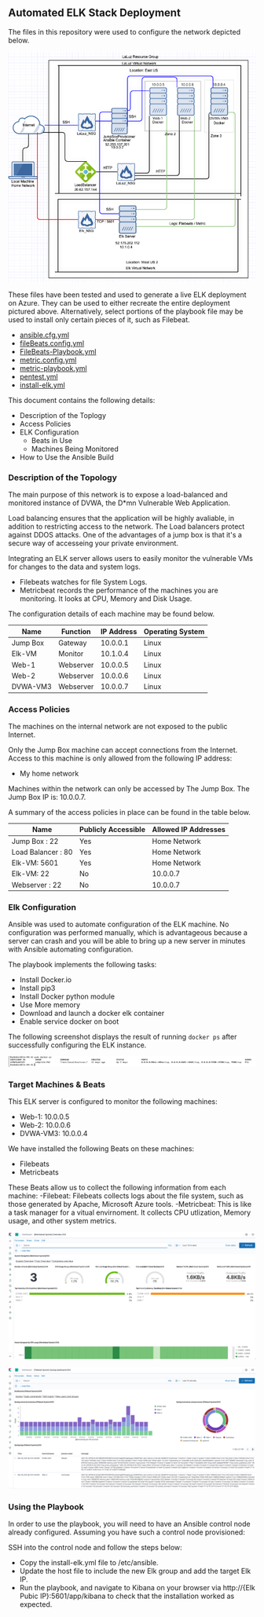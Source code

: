 ## Automated ELK Stack Deployment

The files in this repository were used to configure the network depicted below.

![Topology](https://github.com/wlaluz/Project-1/blob/main/Images/Project1-Topology.png)

These files have been tested and used to generate a live ELK deployment on Azure. They can be used to either recreate the entire deployment pictured above. Alternatively, select portions of the playbook file may be used to install only certain pieces of it, such as Filebeat.

- [ansible.cfg.yml](https://github.com/wlaluz/Project-1/blob/main/Ansible/ansible.cfg)
- [fileBeats.config.yml](https://github.com/wlaluz/Project-1/blob/main/Ansible/filebeat-config.yml)
- [FileBeats-Playbook.yml](https://github.com/wlaluz/Project-1/blob/main/Ansible/filebeat-config.yml)
- [metric.config.yml](https://github.com/wlaluz/Project-1/blob/main/Ansible/metricbeat-config.yml)
- [metric-playbook.yml](https://github.com/wlaluz/Project-1/blob/main/Ansible/metricbeat-playbook.yml)
- [pentest.yml](https://github.com/wlaluz/Project-1/blob/main/Ansible/Pentest.yml)
- [install-elk.yml](https://github.com/wlaluz/Project-1/blob/main/Ansible/install-elk.yml)


This document contains the following details:
- Description of the Toplogy
- Access Policies
- ELK Configuration
  - Beats in Use
  - Machines Being Monitored
- How to Use the Ansible Build


### Description of the Topology

The main purpose of this network is to expose a load-balanced and monitored instance of DVWA, the D*mn Vulnerable Web Application.

Load balancing ensures that the application will be highly avaliable, in addition to restricting access to the network.
The Load balancers protect against DDOS attacks. One of the advantages of a jump box is that it's a secure way of accesseing your private environment. 

Integrating an ELK server allows users to easily monitor the vulnerable VMs for changes to the data and system logs.
- Filebeats watches for file System Logs. 
- Metricbeat records the performance of the machines you are monitoring. It looks at CPU, Memory and Disk Usage. 

The configuration details of each machine may be found below.


| Name     | Function  | IP Address | Operating System |
|----------|-----------|------------|------------------|
| Jump Box | Gateway   | 10.0.0.1   | Linux            |
| Elk-VM   | Monitor   | 10.1.0.4   | Linux            |
| Web-1    | Webserver | 10.0.0.5   | Linux            |
| Web-2    | Webserver | 10.0.0.6   | Linux            |
| DVWA-VM3 | Webserver | 10.0.0.7   | Linux            |

### Access Policies

The machines on the internal network are not exposed to the public Internet. 

Only the Jump Box machine can accept connections from the Internet. Access to this machine is only allowed from the following IP address:
- My home network

Machines within the network can only be accessed by The Jump Box.
The Jump Box IP is: 10.0.0.7. 

A summary of the access policies in place can be found in the table below.

| Name               | Publicly Accessible | Allowed IP Addresses |
|--------------------|---------------------|----------------------|
| Jump Box : 22      | Yes                 | Home Network         |
| Load Balancer : 80 | Yes                 | Home Network         |
| Elk-VM: 5601       | Yes                 | Home Network         |
| Elk-VM: 22         | No                  | 10.0.0.7             |
| Webserver : 22     | No                  | 10.0.0.7             |
### Elk Configuration


Ansible was used to automate configuration of the ELK machine. No configuration was performed manually, which is advantageous because a server can crash and you will be able to bring up a new server in minutes with Ansible automating configuration. 

The playbook implements the following tasks:
- Install Docker.io
- Install pip3
- Install Docker python module
- Use More memory
- Download and launch a docker elk container
- Enable service docker on boot  

The following screenshot displays the result of running `docker ps` after successfully configuring the ELK instance.

![docker ps](https://github.com/wlaluz/Project-1/blob/main/Images/Docker%20PS.png)

### Target Machines & Beats
This ELK server is configured to monitor the following machines:
- Web-1: 10.0.0.5
- Web-2: 10.0.0.6
- DVWA-VM3: 10.0.0.4

We have installed the following Beats on these machines:
- Filebeats
- Metricbeats 

These Beats allow us to collect the following information from each machine:
-Filebeat: Filebeats collects logs about the file system, such as those generated by Apache, Microsoft Azure tools. 
-Metricbeat: This is like a task manager for a vitual envirnoment. It collects CPU utlization, Memory usage, and other system metrics. 

![MetricBeat-Example](https://github.com/wlaluz/Project-1/blob/main/Images/MetricBeat.png)

![FileBeat-Example](https://github.com/wlaluz/Project-1/blob/main/Images/FileBeat.png)

### Using the Playbook
In order to use the playbook, you will need to have an Ansible control node already configured. Assuming you have such a control node provisioned: 

SSH into the control node and follow the steps below:
- Copy the install-elk.yml file to /etc/ansible.
- Update the host file to include the new Elk group and add the target Elk IP. 
- Run the playbook, and navigate to Kibana on your browser via http://{Elk Pubic IP}:5601/app/kibana to check that the installation worked as expected.

